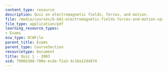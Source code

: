 ```yaml
---
content_type: resource
description: Quiz on electromagnetic fields, forces, and motion.
file: /media/courses/6-641-electromagnetic-fields-forces-and-motion-spring-2005/7986b388700eecdef2a34c10a12d4974_quiz1_f03.pdf
file_type: application/pdf
learning_resource_types:
- Exams
ocw_type: OCWFile
parent_title: Exams
parent_type: CourseSection
resourcetype: Document
title: Quiz 1 - 2003
uid: 7986b388-700e-ecde-f2a3-4c10a12d4974
---
```

